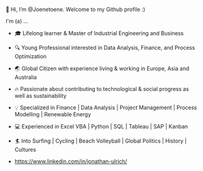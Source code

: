 👋 Hi, I’m @Joenetoene. Welcome to my Github profile :)

I'm (a) ...

- 🎓 Lifelong learner & Master of Industrial Engineering and Business

- 🔍 Young Professional interested in Data Analysis, Finance, and Process Optimization

- 🌏 Global Citizen with experience living & working in Europe, Asia and Australia

- 🔥 Passionate about contributing to technological & social progress as well as sustainability

- 💡 Specialized in Finance | Data Analysis | Project Management | Process Modelling | Renewable Energy

- 💻 Experienced in Excel VBA | Python | SQL | Tableau | SAP | Kanban

- 🏄 Into Surfing | Cycling | Beach Volleyball | Global Politics | History | Cultures

- https://www.linkedin.com/in/jonathan-ulrich/




